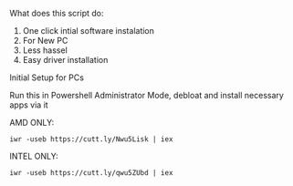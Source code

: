 
What does this script do:
1. One click intial software instalation
2. For New PC
3. Less hassel
4. Easy driver installation






Initial Setup for PCs

Run this in Powershell Administrator Mode, debloat and install necessary apps via it


AMD ONLY:
```
iwr -useb https://cutt.ly/Nwu5Lisk | iex
```
INTEL ONLY:
```
iwr -useb https://cutt.ly/qwu5ZUbd | iex
```
